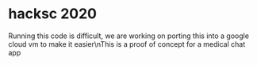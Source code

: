 # hacksc 2020

Running this code is difficult, we are working on porting this into a google cloud vm to make it easier\nThis is a proof of concept for a medical chat app
